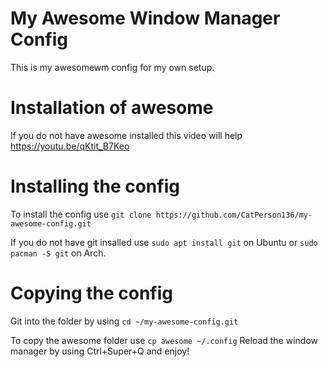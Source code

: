 # My Awesome Window Manager Config

This is my awesomewm config for my own setup.

# Installation of awesome
If you do not have awesome installed this video will help https://youtu.be/qKtit_B7Keo
# Installing the config
To install the config use ```git clone https://github.com/CatPerson136/my-awesome-config.git```

If you do not have git insalled use ```sudo apt install git``` on Ubuntu or ```sudo pacman -S git``` on Arch.

# Copying the config 

Git into the folder by using ```cd ~/my-awesome-config.git```

To copy the awesome folder use ```cp awesome ~/.config```
Reload the window manager by using Ctrl+Super+Q and enjoy!
